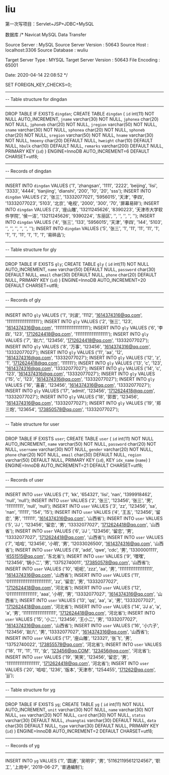 # liu
第一次写项目：Servlet+JSP+JDBC+MySQL

数据库
/*
Navicat MySQL Data Transfer

Source Server         : MySQL
Source Server Version : 50643
Source Host           : localhost:3306
Source Database       : wuliu

Target Server Type    : MYSQL
Target Server Version : 50643
File Encoding         : 65001

Date: 2020-04-14 22:08:52
*/

SET FOREIGN_KEY_CHECKS=0;

-- ----------------------------
-- Table structure for dingdan
-- ----------------------------
DROP TABLE IF EXISTS `dingdan`;
CREATE TABLE `dingdan` (
  `id` int(11) NOT NULL AUTO_INCREMENT,
  `jname` varchar(30) NOT NULL,
  `jphonea` char(20) NOT NULL,
  `jphoneb` char(20) NOT NULL,
  `jregion` varchar(50) NOT NULL,
  `sname` varchar(30) NOT NULL,
  `sphonea` char(20) NOT NULL,
  `sphoneb` char(20) NOT NULL,
  `sregion` varchar(50) NOT NULL,
  `hname` varchar(30) NOT NULL,
  `hmoeny` char(20) DEFAULT NULL,
  `hweight` char(10) DEFAULT NULL,
  `hbulk` char(10) DEFAULT NULL,
  `remarks` varchar(200) DEFAULT NULL,
  PRIMARY KEY (`id`)
) ENGINE=InnoDB AUTO_INCREMENT=6 DEFAULT CHARSET=utf8;

-- ----------------------------
-- Records of dingdan
-- ----------------------------
INSERT INTO `dingdan` VALUES ('1', 'zhangsan', '1111', '2222', 'beijing', 'lisi', '3333', '4444', 'tianjiing', 'dianshi', '200', '10', '20', 'sss');
INSERT INTO `dingdan` VALUES ('2', '张三', '13332077021', '5956015', '天津', '李四', '13332077023', '5103', '北京', '电视', '2000', '300', '70', '屏幕易碎');
INSERT INTO `dingdan` VALUES ('3', '座山雕', '13211245626', '8390223', '天津市大学软件学院', '侯一洁', '13211245626', '9390224', '东丽区', '', '', '', '', '');
INSERT INTO `dingdan` VALUES ('4', '张三', '133', '5956015', '天津', '李四', '144', '5103', '', '', '', '', '', '');
INSERT INTO `dingdan` VALUES ('5', '张三', '1', '11', '11', '11', '1', '1', '1', '11', '1', '1', '1', '易碎品');

-- ----------------------------
-- Table structure for gly
-- ----------------------------
DROP TABLE IF EXISTS `gly`;
CREATE TABLE `gly` (
  `id` int(11) NOT NULL AUTO_INCREMENT,
  `name` varchar(50) DEFAULT NULL,
  `password` char(30) DEFAULT NULL,
  `email` char(30) DEFAULT NULL,
  `phone` char(20) DEFAULT NULL,
  PRIMARY KEY (`id`)
) ENGINE=InnoDB AUTO_INCREMENT=20 DEFAULT CHARSET=utf8;

-- ----------------------------
-- Records of gly
-- ----------------------------
INSERT INTO `gly` VALUES ('1', '刘波', '1112', '1614374316@qq.com', '111111111111111111');
INSERT INTO `gly` VALUES ('2', '张三', '123', '1614374316@qq.com', '111111111111111111');
INSERT INTO `gly` VALUES ('6', '李四', '123', '1712624418@qq.com', '111111111111111111');
INSERT INTO `gly` VALUES ('7', '赵六', '123456', '1712624418@qq.com', '13332077027');
INSERT INTO `gly` VALUES ('8', '万事', '123456', '1614374316@qq.com', '13332077027');
INSERT INTO `gly` VALUES ('11', 'aa', '12', '1614374316@qq.com', '13332077027');
INSERT INTO `gly` VALUES ('12', 'z', '1', '1712624418@qq.com', '111111');
INSERT INTO `gly` VALUES ('13', 'c', '123', '1614374316@qq.com', '13332077027');
INSERT INTO `gly` VALUES ('14', 'c', '123', '1614374316@qq.com', '13332077027');
INSERT INTO `gly` VALUES ('15', 'c', '123', '1614374316@qq.com', '13332077027');
INSERT INTO `gly` VALUES ('16', '喜喜', '123456', '1614374316@qq.com', '13332077027');
INSERT INTO `gly` VALUES ('17', 'admit', '123456', '1712624418@qq.com', '13332077027');
INSERT INTO `gly` VALUES ('18', '郭晋', '123456', '1614374316@qq.com', '13332077027');
INSERT INTO `gly` VALUES ('19', '郑三炮', '123654', '173850578@qq.com', '13332077027');

-- ----------------------------
-- Table structure for user
-- ----------------------------
DROP TABLE IF EXISTS `user`;
CREATE TABLE `user` (
  `id` int(11) NOT NULL AUTO_INCREMENT,
  `name` varchar(50) NOT NULL,
  `password` char(20) NOT NULL,
  `username` varchar(30) NOT NULL,
  `gender` varchar(20) NOT NULL,
  `phone` char(20) NOT NULL,
  `email` char(30) DEFAULT NULL,
  `region` varchar(50) DEFAULT NULL,
  PRIMARY KEY (`id`),
  KEY `idx_name` (`name`)
) ENGINE=InnoDB AUTO_INCREMENT=21 DEFAULT CHARSET=utf8;

-- ----------------------------
-- Records of user
-- ----------------------------
INSERT INTO `user` VALUES ('1', 'kk', '654321', 'lisi', 'nan', '1399918462', 'null', 'null');
INSERT INTO `user` VALUES ('2', '张三', '123456', '张三', '男', '111111111', 'null', 'null');
INSERT INTO `user` VALUES ('3', 'zz', '123456', 'sa', 'nan', '11111', '154', '15');
INSERT INTO `user` VALUES ('4', '王五', '123456', '留恋', '男', '111111', '1614374316@qq.com', '山西省');
INSERT INTO `user` VALUES ('5', 'JJ ', '123456', '留恋', '男', '13332077027', '1712624418@qq.com', '山西省');
INSERT INTO `user` VALUES ('6', 'JJ ', '123456', '留恋', '男', '13332077027', '1712624418@qq.com', '山西省');
INSERT INTO `user` VALUES ('7', '哈哈', '123456', '小明', '男', '12033026500', '1614374316@qq.com', '山西省');
INSERT INTO `user` VALUES ('8', 'add', 'qwe', 'cdc', '男', '13300001111', '4551515@qq.com', '东北省');
INSERT INTO `user` VALUES ('9', '嘿嘿', '123456', '锅小二', '男', '13752740011', '173850578@qq.com', '山西省');
INSERT INTO `user` VALUES ('10', '呃呃', 'zzz', 'aa', '男', '111111111111111111', '1614374316@qq.com', '山西省');
INSERT INTO `user` VALUES ('11', '011111111111111111111111', 'zz', '留恋', '男', '13332077027', '1712624418@qq.com', '河北省');
INSERT INTO `user` VALUES ('12', '0111111111111111', 'aaa', '小明', '男', '13332077027', '1614374316@qq.com', '山西省');
INSERT INTO `user` VALUES ('13', 'qq', 'aa', 'a', '男', '13332077027', '1712624418@qq.com', '河北省');
INSERT INTO `user` VALUES ('14', 'JJ a', 'a', 'a', '男', '111111111111111111', '1712624418@qq.com', '河北省');
INSERT INTO `user` VALUES ('15', '小二', '123456', '王小二', '男', '13332077027', '1614374316@qq.com', '山西省');
INSERT INTO `user` VALUES ('16', '小六子', '123456', '赵六', '男', '13332077027', '1614374316@qq.com', '山西省');
INSERT INTO `user` VALUES ('17', '座山雕', '123321', '张飞', '男', '13752740022', '173855578@qq.com', '河北省');
INSERT INTO `user` VALUES ('18', '11', '11', '11', '女', '123456@qq.COM', '123456@qq.com', '河北省');
INSERT INTO `user` VALUES ('19', '笑笑', '123456', '留恋', '男', '111111111111111111', '1712624418@qq.com', '河北省');
INSERT INTO `user` VALUES ('20', '哈哈', '1236', '版本', '天津市', '1254455', '171262@qq.com', 'jjj');

-- ----------------------------
-- Table structure for yg
-- ----------------------------
DROP TABLE IF EXISTS `yg`;
CREATE TABLE `yg` (
  `id` int(11) NOT NULL AUTO_INCREMENT,
  `unit` varchar(30) NOT NULL,
  `name` varchar(30) NOT NULL,
  `sex` varchar(20) NOT NULL,
  `card` char(30) NOT NULL,
  `status` varchar(30) DEFAULT NULL,
  `zhuangtai` varchar(30) DEFAULT NULL,
  `data` char(30) DEFAULT NULL,
  `type` varchar(30) DEFAULT NULL,
  PRIMARY KEY (`id`)
) ENGINE=InnoDB AUTO_INCREMENT=2 DEFAULT CHARSET=utf8;

-- ----------------------------
-- Records of yg
-- ----------------------------
INSERT INTO `yg` VALUES ('1', '圆通', '吴明宇', '男', '511621195612124567', '职工', '上岗中', '2019-06-27', '普通编制');

